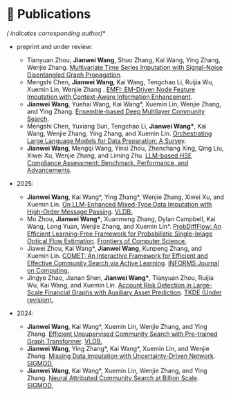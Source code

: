 # 📄 Publications

**(* indicates corresponding author)**

* preprint and under review:
  + Tianyuan Zhou, **Jianwei Wang**, Shuo Zhang, Kai Wang, Ying Zhang, Wenjie Zhang. [Multivariate Time Series Imputation with Signal-Noise Disentangled Graph Propagation](). 
  + Mengshi Chen, **Jianwei Wang**, Kai Wang, Tengchao Li, Ruijia Wu, Xuemin Lin, Wenjie Zhang . [EMFI: EM-Driven Node Feature Imputation with Context-Aware Information Enhancement](). 
  + **Jianwei Wang**, Yuehai Wang, Kai Wang\*, Xuemin Lin, Wenjie Zhang, and Ying Zhang. [Ensemble-based Deep Multilayer Community Search](https://arxiv.org/abs/2501.02194).
  + Mengshi Chen, Yuxiang Sun, Tengchao Li, **Jianwei Wang\***, Kai Wang, Wenjie Zhang, Ying Zhang, and Xuemin Lin. [Orchestrating Large Language Models for Data Preparation: A Survey](). 
  + **Jianwei Wang**, Mengqi Wang, Yinsi Zhou, Zhenchang Xing, Qing Liu, Xiwei Xu, Wenjie Zhang, and Liming Zhu. [LLM-based HSE Compliance Assessment: Benchmark, Performance, and Advancements](https://arxiv.org/pdf/2505.22959). 

* 2025:
  + **Jianwei Wang**, Kai Wang\*, Ying Zhang\*, Wenjie Zhang, Xiwei Xu, and Xuemin Lin. [On LLM-Enhanced Mixed-Type Data Imputation with High-Order Message Passing](https://arxiv.org/abs/2501.02191). <u> VLDB.</u>
  + Mo Zhou, **Jianwei Wang\***, Xuanmeng Zhang, Dylan Campbell, Kai Wang, Long Yuan, Wenjie Zhang, and Xuemin Lin\*. [ProbDiffFlow: An Efficient Learning-Free Framework for Probabilistic Single-Image Optical Flow Estimation](https://journal.hep.com.cn/fcs/EN/10.1007/s11704-025-50259-6). <u>Frontiers of Computer Science.</u>
  + Jiawei Zhou, Kai Wang\*, **Jianwei Wang**, Kunpeng Zhang, and Xuemin Lin. [COMET: An Interactive Framework for Efficient and Effective Community Search via Active Learning](https://pubsonline.informs.org/doi/suppl/10.1287/ijoc.2024.0834). <u>INFORMS Journal on Computing.</u>
  + Jingye Zhao, Jianan Shen, **Jianwei Wang\***, Tianyuan Zhou, Ruijia Wu, Kai Wang, and Xuemin Lin. [Account Risk Detection in Large-Scale Financial Graphs with Auxiliary Asset Prediction](). <u>TKDE (Under revision).</u>

* 2024:
  + **Jianwei Wang**, Kai Wang\*, Xuemin Lin, Wenjie Zhang, and Ying Zhang. [Efficient Unsupervised Community Search with Pre-trained Graph Transformer](https://www.vldb.org/pvldb/vol17/p2227-wang.pdf). <u>VLDB.</u>
  + **Jianwei Wang**, Ying Zhang\*, Kai Wang\*, Xuemin Lin, and Wenjie Zhang. [Missing Data Imputation with Uncertainty-Driven Network](https://dl.acm.org/doi/10.1145/3654920). <u>SIGMOD.</u>
  + **Jianwei Wang**, Kai Wang\*, Xuemin Lin, Wenjie Zhang, and Ying Zhang. [Neural Attributed Community Search at Billion Scale](https://arxiv.org/abs/2403.18874). <u>SIGMOD.</u>